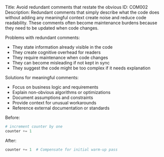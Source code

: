 Title: Avoid redundant comments that restate the obvious
ID: COM002
Description:
Redundant comments that simply describe what the code does without adding any meaningful context create noise and reduce code readability. These comments often become maintenance burdens because they need to be updated when code changes.

Problems with redundant comments:
- They state information already visible in the code
- They create cognitive overhead for readers
- They require maintenance when code changes
- They can become misleading if not kept in sync
- They suggest the code might be too complex if it needs explanation

Solutions for meaningful comments:
- Focus on business logic and requirements
- Explain non-obvious algorithms or optimizations
- Document assumptions and constraints
- Provide context for unusual workarounds
- Reference external documentation or standards

Before:
```python
# increment counter by one
counter += 1
```

After:
```python
counter += 1  # Compensate for initial warm‑up pass
```
